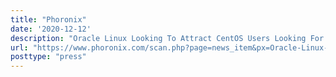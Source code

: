 ```yaml
---
title: "Phoronix"
date: '2020-12-12'
description: "Oracle Linux Looking To Attract CentOS Users Looking For Alternatives"
url: "https://www.phoronix.com/scan.php?page=news_item&px=Oracle-Linux-Wants-CentOS-Users"
posttype: "press"
---
```

